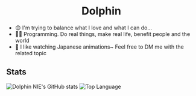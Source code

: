 # <div align="center">Dolphin</div>

- 😊 I'm trying to balance what I love and what I can do...
- 👩‍💻 Programming. Do real things, make real life, benefit people and the world
- 🙂 I like watching Japanese animations~ Feel free to DM me with the related topic


## Stats
![Dolphin NIE's GitHub stats](https://github-readme-stats.vercel.app/api?username=NYH-Dolphin&theme=transparent&show_icons=true&count_private=true&show_icons=true&theme=github_dark) 
![Top Language](https://github-readme-stats.vercel.app/api/top-langs/?username=NYH-Dolphin&repo=NYH-Dolphin&layout=compact)





